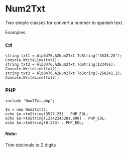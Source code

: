 # Num2Txt

Two simple classes for convert a number to spanish text.

Examples:

### C#
```
string txt1 = Alp3476.A2Num2Txt.ToString("3528.25");
Console.WriteLine(txt1);
string txt2 = Alp3476.A2Num2Txt.ToString(123456);
Console.WriteLine(txt2);
string txt3 = Alp3476.A2Num2Txt.ToString(-258241.2);
Console.WriteLine(txt3);
```

### PHP
```
include 'Num2Txt.php';

$o = new Num2Txt();
echo $o->toString(3527.25) . PHP_EOL;
echo $o->toString(12342245281.890) . PHP_EOL;
echo $o->toString(0.253) . PHP_EOL;
```

#### Note:

Trim decimals to 2 digits
